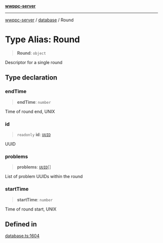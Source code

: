 [**wwppc-server**](../../README.md)

***

[wwppc-server](../../modules.md) / [database](../README.md) / Round

# Type Alias: Round

> **Round**: `object`

Descriptor for a single round

## Type declaration

### endTime

> **endTime**: `number`

Time of round end, UNIX

### id

> `readonly` **id**: [`UUID`](../../util/type-aliases/UUID.md)

UUID

### problems

> **problems**: [`UUID`](../../util/type-aliases/UUID.md)[]

List of problem UUIDs within the round

### startTime

> **startTime**: `number`

Time of round start, UNIX

## Defined in

[database.ts:1604](https://github.com/WWPPC/WWPPC-server/blob/ee3abdd1c71a13a423c7eb75f79ad6723d0eebfc/src/database.ts#L1604)
